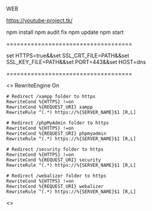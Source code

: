 WEB


https://youtube-project.tk/

npm install
npm audit fix
npm update
npm start

====================================

set HTTPS=true&&set SSL_CRT_FILE=PATH&&set SSL_KEY_FILE=PATH&&set PORT=443&&set HOST=dns

====================================

<>
<IfModule mod_rewrite.c>
    RewriteEngine On

    # Redirect /xampp folder to https
    RewriteCond %{HTTPS} !=on
    RewriteCond %{REQUEST_URI} xampp
    RewriteRule ^(.*) https://%{SERVER_NAME}$1 [R,L]

    # Redirect /phpMyAdmin folder to https
    RewriteCond %{HTTPS} !=on
    RewriteCond %{REQUEST_URI} phpmyadmin
    RewriteRule ^(.*) https://%{SERVER_NAME}$1 [R,L]

    # Redirect /security folder to https
    RewriteCond %{HTTPS} !=on
    RewriteCond %{REQUEST_URI} security
    RewriteRule ^(.*) https://%{SERVER_NAME}$1 [R,L]

    # Redirect /webalizer folder to https
    RewriteCond %{HTTPS} !=on
    RewriteCond %{REQUEST_URI} webalizer
    RewriteRule ^(.*) https://%{SERVER_NAME}$1 [R,L]
</IfModule>
<>
